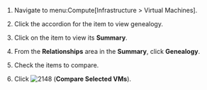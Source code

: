 1.  Navigate to menu:Compute\[Infrastructure \> Virtual Machines\].

2.  Click the accordion for the item to view genealogy.

3.  Click on the item to view its **Summary**.

4.  From the **Relationships** area in the **Summary**, click
    **Genealogy**.

5.  Check the items to compare.

6.  Click ![2148](2148.png) (**Compare Selected VMs**).

